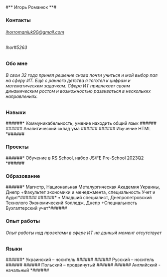 #** Игорь Романюк **#


### Контакты ###
###### ihorromaniuk90@gmail.com ######
###### Ihor#5263 ######

### Обо мне ###
###### В свои 32 года принял решение снова почти учиться и мой выбор пал на сферу ИТ. Ещё с раннего детства я тяготел к цифрам и математическим задачкам. Сфера ИТ привлекает своим динамическим ростом и возможностью развиваться в нескольких направлениях. ######

### Навыки ###
######* Коммуникабельность, умение находить общий язык *######
######* Аналитический склад ума *######
######* Изучение HTML *######

### Проекты ###
######* Обучение в RS School, набор JS/FE Pre-School 2023Q2 *######

### Образование ###
######* Магистр, Национальная Металургическая Академия Украины, Днепp
    +Факультет экономики и менеджмента, специальность Учет и Аудит*######
######* •	Младший специалист, Днепропетровский Технолого Экономический Колледж, Днепр 
    +Специальность Бухгалтерский учет*######

### Опыт работы ###
###### Опыт работы над проэктами в сфере ИТ на данный момент отсутствует ######

### Языки ###
######* Украинский – носитель *######
######* Русский – носитель *######
######* Польский – продвинутый *######
######* Английский - начальный *######